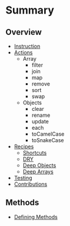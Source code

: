 # Summary

## Overview

* [Instruction](README.md)
* [Actions](basics.md)
  * Array
    * filter
    * join
    * map
    * remove
    * sort
    * swap
  * Objects
    * clear
    * rename
    * update
    * each
    * toCamelCase
    * toSnakeCase
* [Recipes](recipes.md)
  * [Shortcuts](recipes/shortcuts.md)
  * [DRY](recipes/dry.md)
  * [Deep Objects](recipes/deep-objects.md)
  * [Deep Arrays](recipes/deep-arrays.md)
* [Testing](testing.md)
* [Contributions](contributions.md)

## Methods

* [Defining Methods](methods.md)

